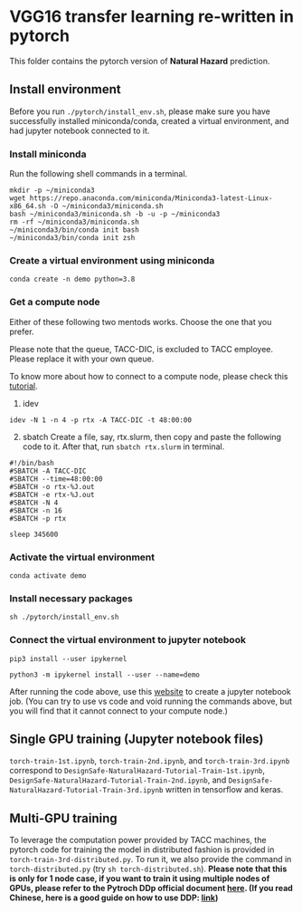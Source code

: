 # VGG16 transfer learning re-written in pytorch

This folder contains the pytorch version of **Natural Hazard** prediction.

## Install environment
Before you run `./pytorch/install_env.sh`, please make sure you have successfully installed miniconda/conda, created a virtual environment, and had jupyter notebook connected to it.

### Install miniconda
Run the following shell commands in a terminal. 
```
mkdir -p ~/miniconda3
wget https://repo.anaconda.com/miniconda/Miniconda3-latest-Linux-x86_64.sh -O ~/miniconda3/miniconda.sh
bash ~/miniconda3/miniconda.sh -b -u -p ~/miniconda3
rm -rf ~/miniconda3/miniconda.sh
~/miniconda3/bin/conda init bash
~/miniconda3/bin/conda init zsh
```

### Create a virtual environment using miniconda
```
conda create -n demo python=3.8
```

### Get a compute node
Either of these following two mentods works. Choose the one that you prefer.

Please note that the queue, TACC-DIC, is excluded to TACC employee. Please replace it with your own queue. 

To know more about how to connect to a compute node, please check this [tutorial](https://docs.tacc.utexas.edu/software/idev/).

1. idev
```
idev -N 1 -n 4 -p rtx -A TACC-DIC -t 48:00:00
```

2. sbatch
Create a file, say, rtx.slurm, then copy and paste the following code to it. After that, run `sbatch rtx.slurm` in terminal.
```
#!/bin/bash
#SBATCH -A TACC-DIC
#SBATCH --time=48:00:00
#SBATCH -o rtx-%J.out
#SBATCH -e rtx-%J.out
#SBATCH -N 4
#SBATCH -n 16
#SBATCH -p rtx

sleep 345600
```

### Activate the virtual environment
```
conda activate demo
```

### Install necessary packages
```
sh ./pytorch/install_env.sh
```

### Connect the virtual environment to jupyter notebook
```
pip3 install --user ipykernel

python3 -m ipykernel install --user --name=demo
```

After running the code above, use this [website](https://tap.tacc.utexas.edu/jobs/) to create a jupyter notebook job. (You can try to use vs code and void running the commands above, but you will find that it cannot connect to your compute node.)

## Single GPU training (Jupyter notebook files)

`torch-train-1st.ipynb`, `torch-train-2nd.ipynb`, and `torch-train-3rd.ipynb` correspond to `DesignSafe-NaturalHazard-Tutorial-Train-1st.ipynb`, `DesignSafe-NaturalHazard-Tutorial-Train-2nd.ipynb`, and `DesignSafe-NaturalHazard-Tutorial-Train-3rd.ipynb` written in tensorflow and keras.

## Multi-GPU training

To leverage the computation power provided by TACC machines, the pytorch code for training the model in distributed fashion is provided in `torch-train-3rd-distributed.py`. To run it, we also provide the command in `torch-distributed.py` (try `sh torch-distributed.sh`). **Please note that this is only for 1 node case, if you want to train it using multiple nodes of GPUs, please refer to the Pytroch DDp official document [here](https://pytorch.org/tutorials/intermediate/ddp_tutorial.html). (If you read Chinese, here is a good guide on how to use DDP: [link](https://zhuanlan.zhihu.com/p/178402798))**